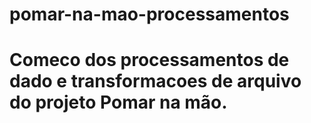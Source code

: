 # pomar-na-mao-processamentos

# Comeco dos processamentos de dado e transformacoes de arquivo do projeto Pomar na mão.
